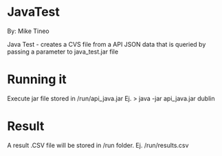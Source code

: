 JavaTest
=========
By: Mike Tineo

Java Test - creates a CVS file from a API JSON data that is queried by passing a parameter to java_test.jar file

Running it
=========

Execute jar file stored in /run/api_java.jar
Ej. > java -jar api_java.jar dublin

Result
=========

A result .CSV file will be stored in /run folder. Ej. /run/results.csv

